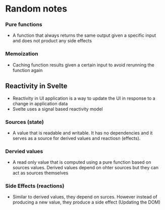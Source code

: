 
# Random notes

### Pure functions
- A function that always returns the same output given a specific input and does not product any side effects

### Memoization
- Caching function results given a certain input to avoid rerunning the function again

## Reactivity in Svelte
- Reactivity in UI application is a way to update the UI in response to a change in application data
- Svelte uses a signal based reactivity model

### Sources (state)
- A value that is readable and writable. It has no dependencies and it serves as a source for derived values and reactiosn (effects).

### Dervied values
- A read only value that is computed using a pure function based on sources values. Derived values depend on ohter sources but they can act as sources themselves

### Side Effects (reactions)
- Similar to derived values, they depend on surces. However instead of producing a new value, they produce a side effect (Updating the DOM)
